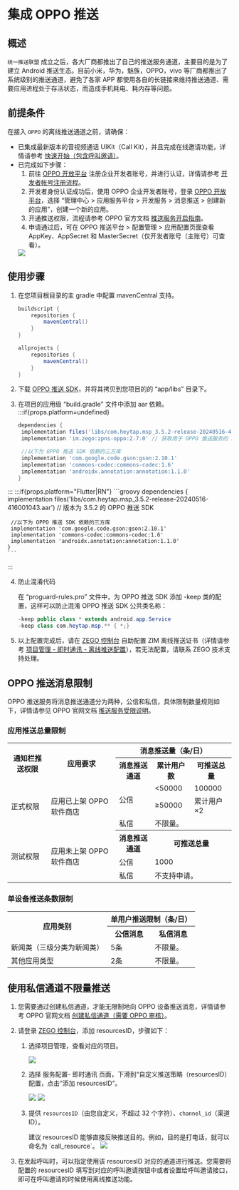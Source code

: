 # 集成 OPPO 推送

## 概述

`统一推送联盟` 成立之后，各大厂商都推出了自己的推送服务通道，主要目的是为了建立 Android 推送生态。目前小米，华为，魅族，OPPO，vivo 等厂商都推出了系统级别的推送通道，避免了各家 APP 都使用各自的长链接来维持推送通道、需要应用进程处于存活状态，而造成手机耗电、耗内存等问题。


## 前提条件

在接入 `OPPO` 的离线推送通道之前，请确保：

- 已集成最新版本的音视频通话 UIKit（Call Kit），并且完成在线邀请功能，详情请参考 [快速开始（包含呼叫邀请）](/callkit-android/quick-start-(with-call-invitation).mdx)。
- 已完成如下步骤：
    1. 前往 [OPPO 开放平台](https://open.oppomobile.com/#id=1) 注册企业开发者账号，并进行认证，详情请参考 [开发者帐号注册流程](https://open.oppomobile.com/wiki/doc#id=10446)。
    2. 开发者身份认证成功后，使用 OPPO 企业开发者账号，登录 [OPPO 开放平台](https://open.oppomobile.com/#id=1)，选择 “管理中心 > 应用服务平台 > 开发服务 > 消息推送 > 创建新的应用”，创建一个新的应用。
    3. 开通推送权限，流程请参考 OPPO 官方文档 [推送服务开启指南](https://open.oppomobile.com/new/developmentDoc/info?id=10195)。
    4. 申请通过后，可在 OPPO 推送平台 > 配置管理 > 应用配置页面查看 AppKey、AppSecret 和 MasterSecret（仅开发者账号（主账号）可查看）。
    <Frame width="512" height="auto" caption=""><img src="https://doc-media.zego.im/sdk-doc/Pics/ZIM/OPPO_MasterSecret.jpeg" /></Frame>    

## 使用步骤

1. 在您项目根目录的主 gradle 中配置 mavenCentral 支持。

    ```groovy {3,9}
    buildscript {  
        repositories {  
            mavenCentral()  
        }  
    }  

    allprojects {
        repositories {  
            mavenCentral()  
        }     
    }
    ```

2. 下载 [OPPO 推送 SDK](https://artifact-sdk.zego.im/zpns/sdk/oppo/com.heytap.msp_3.5.2-release-20240516-416001043.aar)，并将其拷贝到您项目的的 “app/libs” 目录下。

3. 在项目的应用级 “build.gradle” 文件中添加 aar 依赖。
:::if{props.platform=undefined}
    ```groovy
    dependencies {
     implementation files('libs/com.heytap.msp_3.5.2-release-20240516-416001043.aar') // 版本为 3.5.2 的 OPPO 推送 SDK
     implementation 'im.zego:zpns-oppo:2.7.0' // 获取用于 OPPO 推送服务的 ZPNs 库

     //以下为 OPPO 推送 SDK 依赖的三方库
     implementation 'com.google.code.gson:gson:2.10.1'
     implementation 'commons-codec:commons-codec:1.6'
     implementation 'androidx.annotation:annotation:1.1.0'
    }
    ```
:::
:::if{props.platform="Flutter|RN"}
    ```groovy
    dependencies {
     implementation files('libs/com.heytap.msp_3.5.2-release-20240516-416001043.aar') // 版本为 3.5.2 的 OPPO 推送 SDK

     //以下为 OPPO 推送 SDK 依赖的三方库
     implementation 'com.google.code.gson:gson:2.10.1'
     implementation 'commons-codec:commons-codec:1.6'
     implementation 'androidx.annotation:annotation:1.1.0'
    }
    ```
:::

4. 防止混淆代码
    
    在 “proguard-rules.pro” 文件中，为 OPPO 推送 SDK 添加 -keep 类的配置，这样可以防止混淆 OPPO 推送 SDK 公共类名称：

    ```java
    -keep public class * extends android.app.Service
    -keep class com.heytap.msp.** { *;}
    ```

5. 以上配置完成后，请在 [ZEGO 控制台](https://console.zego.im/) 自助配置 ZIM 离线推送证书（详情请参考 [项目管理 - 即时通讯 - 离线推送配置](https://doc-zh.zego.im/article/16233)），若无法配置，请联系 ZEGO 技术支持处理。


## OPPO 推送消息限制

OPPO 推送服务将消息推送通道分为两种，公信和私信，具体限制数量规则如下，详情请参见 OPPO 官网文档 [推送服务受限说明](https://open.oppomobile.com/new/developmentDoc/info?id=11210)。

### 应用推送总量限制

<table>
<tbody><tr>
<th rowspan="2">通知栏推送权限</th>
<th rowspan="2">应用要求</th>
<th colspan="3">消息推送量（条/日）</th>
</tr>
<tr>
<th>消息推送通道</th>
<th>累计用户数</th>
<th>可推送总量</th>
</tr>
<tr>
<td rowspan="3">正式权限</td>
<td rowspan="3">应用已上架 OPPO 软件商店</td>
<td rowspan="2">公信</td>
<td>&lt;50000</td>
<td>100000</td>
</tr>
<tr>
<td>≥50000</td>
<td>累计用户×2</td>
</tr>
<tr>
<td>私信</td>
<td colspan="2">不限量。</td>
</tr>
<tr>
<td rowspan="3">测试权限</td>
<td rowspan="3">应用未上架 OPPO 软件商店</td>
<th>消息推送通道</th>
<th colspan="2">可推送总量</th>
</tr>
<tr>
<td>公信</td>
<td colspan="2">1000</td>
</tr>
<tr>
<td>私信</td>
<td colspan="2">不支持申请。</td>
</tr>
</tbody></table>

### 单设备推送条数限制

<table>
<tbody><tr>
<th rowspan="2">应用类别</th>
<th colspan="2">单用户推送限制（条/日）</th>
</tr>
<tr>
<th>公信消息</th>
<th>私信消息</th>
</tr>
<tr>
<td>新闻类（三级分类为新闻类）</td>
<td>5条</td>
<td>不限量。</td>
</tr>
<tr>
<td>其他应用类型</td>
<td>2条</td>
<td>不限量。</td>
</tr>
</tbody></table>


## 使用私信通道不限量推送

1. 您需要通过创建私信通道，才能无限制地向 OPPO 设备推送消息，详情请参考 OPPO 官网文档 <a href="https://open.oppomobile.com/new/developmentDoc/info?id=12391" target="_blank" rel="noreferrer noopener">创建私信通道（需要 OPPO 审核）</a>。     
2. 请登录 [ZEGO 控制台](https://console.zego.im/)，添加 resourcesID，步骤如下：
    1. 选择项目管理，查看对应的项目。
        <Frame width="512" height="auto" caption=""><img src="https://doc-media.zego.im/sdk-doc/Pics/ZIM/OfflinePush/Enter_project_1.jpeg" /></Frame>
    2. 选择 服务配置- 即时通讯 页面，下滑到“自定义推送策略（resourcesID）配置，点击“添加 resourcesID”。    
        <Frame width="512" height="auto" caption=""><img src="https://doc-media.zego.im/sdk-doc/Pics/ZIM/OfflinePush/Add_1.jpeg" /></Frame>  
        <Frame width="512" height="auto" caption=""><img src="https://doc-media.zego.im/sdk-doc/Pics/ZIM/OfflinePush/resouceID.jpeg" /></Frame>  
    3. 提供 `resourcesID`（由您自定义，不超过 32 个字符）、`channel_id`（渠道 ID）。     

        <Note title="说明">
        建议 resourcesID 能够直接反映推送目的。例如，目的是打电话，就可以命名为 `call_resource`。
        </Note>

       <Frame width="512" height="auto" caption=""><img src="https://doc-media.zego.im/sdk-doc/Pics/ZegoUIKit/Android/add_resourceID_oppo.png" /></Frame>

3. 在发起呼叫时，可以指定使用该 resourcesID 对应的通道进行推送。您需要将配置的 resourcesID 填写到对应的呼叫邀请按钮中或者设置给呼叫邀请接口，即可在呼叫邀请的时候使用离线推送功能。
